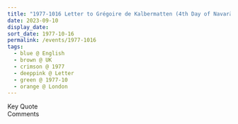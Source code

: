 ```yaml
---
title: "1977-1016 Letter to Grégoire de Kalbermatten (4th Day of Navarātri), London, UK"
date: 2023-09-10
display_date: 
sort_date: 1977-10-16
permalink: /events/1977-1016
tags:
  - blue @ English
  - brown @ UK
  - crimson @ 1977
  - deeppink @ Letter
  - green @ 1977-10
  - orange @ London
---
```


<wave-list>
  <list-title color="green" width="75">Key Quote</list-title>
  <list-item color="BlanchedAlmond"  width="200"></list-item>
  <list-item color="Lavender"></list-item>
  <list-item color="BlanchedAlmond"></list-item>
</wave-list>

<br>

<wave-list>
  <list-title color="green" width="75">Comments</list-title>
  <list-item color="BlanchedAlmond"  width="200"></list-item>
  <list-item color="Lavender"></list-item>
  <list-item color="BlanchedAlmond"></list-item>
</wave-list>